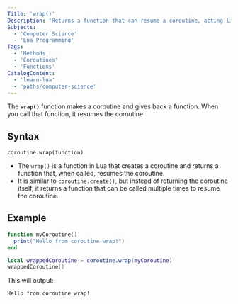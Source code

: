```yaml
---
Title: 'wrap()'
Description: 'Returns a function that can resume a coroutine, acting like a thread but returning a function.'
Subjects:
  - 'Computer Science'
  - 'Lua Programming'
Tags:
  - 'Methods'
  - 'Coroutines'
  - 'Functions'
CatalogContent:
  - 'learn-lua'
  - 'paths/computer-science'
---
```


The **`wrap()`** function makes a coroutine and gives back a function. When you call that function, it resumes the coroutine.

## Syntax

```pseudo
coroutine.wrap(function)
```

- The `wrap()` is a function in Lua that creates a coroutine and returns a function that, when called, resumes the coroutine. 
- It is similar to `coroutine.create()`, but instead of returning the coroutine itself, it returns a function that can be called multiple times to resume the coroutine.

## Example

```lua
function myCoroutine()
  print("Hello from coroutine wrap!")
end

local wrappedCoroutine = coroutine.wrap(myCoroutine)
wrappedCoroutine()
```

This will output:

```shell
Hello from coroutine wrap!
```
